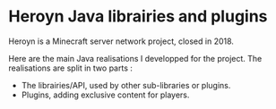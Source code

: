 # Heroyn Java librairies and plugins

Heroyn is a Minecraft server network project, closed in 2018.

Here are the main Java realisations I developped for the project.
The realisations are split in two parts :
- The librairies/API, used by other sub-libraries or plugins.
- Plugins, adding exclusive content for players.

